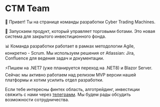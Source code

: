 # CTM Team

👋 Привет! Ты на странице команды разработки Cyber Trading Machines.

🤖 Запускаем продукт, который управляет торговыми ботами. Это новая система для закрытого инвестиционного фонда.

📊 Команда разработки работает в рамках методологии Agile, конкретно - Scrum. Мы используем решения от Atlassian: Jira, Confluence для ведения задач и документации.

⚡Пишем на .NET7 (уже планируется переход на .NET8) и Blazor Server. Сейчас мы активно работаем над релизом MVP версии нашей платформы и хотим усилить отдел разработки.

Если тебе интересны финтех область, алготрейдинг, инвестиции свяжить с нами через [телеграмм](https://t.me/vmedvedevpro). Мы будем рады обсудить возможности сотрудничества.
